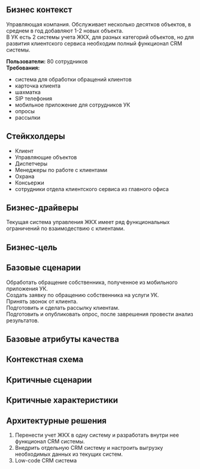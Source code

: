 ## Бизнес контекст
Управляющая компания.
Обслуживает несколько десятков объектов, в среднем в год добавляют 1-2 новых объекта.\
В УК есть 2 системы учета ЖКХ, для разных категорий объектов, но для развития клиентского сервиса необходим полный функционал CRM системы.

**Пользователи:** 80 сотрудников\
**Требования:**
- система для обработки обращений клиентов
- карточка клиента
- шахматка
- SIP телефония
- мобильное приложение для сотрудников УК
- опросы
- рассылки

## Стейкхолдеры
- Клиент
- Управляющие объектов
- Диспетчеры
- Менеджеры по работе с клиентами
- Охрана
- Консьержи
- сотрудники отдела клиентского сервиса из главного офиса


## Бизнес-драйверы
Текущая система управления ЖКХ имеет ряд функциональных ограничений по взаимодествию с клиентами.

## Бизнес-цель

## Базовые сценарии
Обработать обращение собственника, полученное из мобильного приложения УК.\
Создать заявку по обращению собственника на услуги УК.\
Принять звонок от клиента.\
Подготовить и сделать рассылку клиентам.\
Подготовить и опубликовать опрос, после заврешения провести анализ результатов.

## Базовые атрибуты качества

## Контекстная схема


## Критичные сценарии


## Критичные характеристики

## Архитектурные решения
1. Перенести учет ЖКХ в одну систему и разработать внутри нее функционал CRM системы.
2. Внедрить отдельную CRM систему и настроить выгрузку необходимых данных из текущих систем.
3. Low-code CRM система

